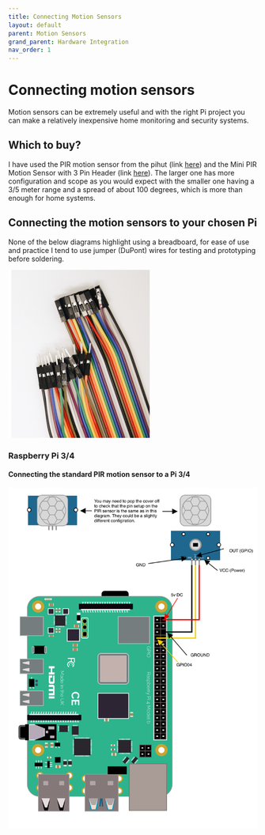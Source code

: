 ```yaml
---
title: Connecting Motion Sensors
layout: default
parent: Motion Sensors
grand_parent: Hardware Integration
nav_order: 1
---
```


# Connecting motion sensors

Motion sensors can be extremely useful and with the right Pi project you can make a relatively inexpensive home monitoring and security systems.

## Which to buy?

I have used the PIR motion sensor from the pihut (link [here](https://thepihut.com/products/pir-motion-sensor-module)) and the Mini PIR Motion Sensor with 3 Pin Header (link [here](https://thepihut.com/products/breadboard-friendly-mini-pir-motion-sensor-with-3-pin-header)). The larger one has more configuration and scope as you would expect with the smaller one having a 3/5 meter range and a spread of about 100 degrees, which is more than enough for home systems.

## Connecting the motion sensors to your chosen Pi

None of the below diagrams highlight using a breadboard, for ease of use and practice I tend to use jumper (DuPont) wires for testing and prototyping before soldering.

![jumper cables](../img/jumper_wires.png)

### Raspberry Pi 3/4

#### Connecting the standard PIR motion sensor to a Pi 3/4

![Pi 4 wiring diagram](../img/Motion_PIR_sensor_connection.png)

